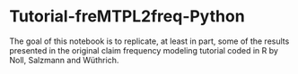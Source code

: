 # Tutorial-freMTPL2freq-Python
The goal of this notebook is to replicate, at least in part, some of the results presented in the original claim frequency modeling tutorial coded in R by Noll, Salzmann and Wüthrich.
